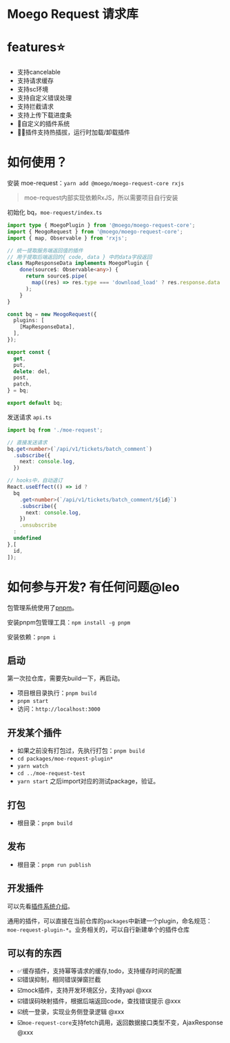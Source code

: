 # Moego Request 请求库

# features⭐️

- 支持cancelable
- 支持请求缓存
- 支持sc环境
- 支持自定义错误处理
- 支持拦截请求
- 支持上传下载进度条
- 🚀自定义的插件系统
- 🚀🚀插件支持热插拔，运行时加载/卸载插件

# 如何使用？

安装 moe-request：`yarn add @moego/moego-request-core rxjs`

> moe-request内部实现依赖RxJS，所以需要项目自行安装

初始化 bq，`moe-request/index.ts`
```typescript
import type { MoegoPlugin } from '@moego/moego-request-core';
import { MeogoRequest } from '@moego/moego-request-core';
import { map, Observable } from 'rxjs';

// 统一提取服务端返回值的插件
// 用于提取后端返回的{ code, data } 中的data字段返回
class MapResponseData implements MoegoPlugin {
    done(source$: Observable<any>) {
      return source$.pipe(
        map((res) => res.type === 'download_load' ? res.response.data : res),
      );
    }
}

const bq = new MeogoRequest({
  plugins: [
    [MapResponseData],
  ],
});

export const {
  get,
  put,
  delete: del,
  post,
  patch,
} = bq;

export default bq;
```

发送请求 `api.ts`
```typescript
import bq from './moe-request';

// 直接发送请求
bq.get<number>(`/api/v1/tickets/batch_comment`)
  .subscribe({
    next: console.log,
  })

// hooks中，自动退订
React.useEffect(() => id ?
  bq
    .get<number>(`/api/v1/tickets/batch_comment/${id}`)
    .subscribe({
      next: console.log,
    })
    .unsubscribe
  :
  undefined
},[
  id,
]);
```


# 如何参与开发? 有任何问题@leo

包管理系统使用了[pnpm](https://pnpm.io/)。

安装pnpm包管理工具：`npm install -g pnpm`

安装依赖：`pnpm i`

## 启动

第一次拉仓库，需要先build一下，再启动。

- 项目根目录执行：`pnpm build`
- `pnpm start`
- 访问：`http://localhost:3000`


## 开发某个插件
- 如果之前没有打包过，先执行打包：`pnpm build`
- `cd packages/moe-request-plugin*`
- `yarn watch`
- `cd ../moe-request-test`
- `yarn start` 之后import对应的测试package，验证。

## 打包
- 根目录：`pnpm build`

## 发布

- 根目录：`pnpm run publish`

## 开发插件

可以先看[插件系统介绍](./docs/plugin.md)。

通用的插件，可以直接在当前仓库的`packages`中新建一个plugin，命名规范：`moe-request-plugin-*`。业务相关的，可以自行新建单个的插件仓库

## 可以有的东西

- ✅缓存插件，支持幂等请求的缓存,todo，支持缓存时间的配置
- ☑️错误抑制，相同错误弹窗拦截
- ☑️mock插件，支持开发环境区分，支持yapi @xxx
- ☑️错误码映射插件，根据后端返回code，查找错误提示 @xxx
- ☑️统一登录，实现业务侧登录逻辑 @xxx
- ☑️`moe-request-core`支持fetch调用，返回数据接口类型不变，AjaxResponse @xxx